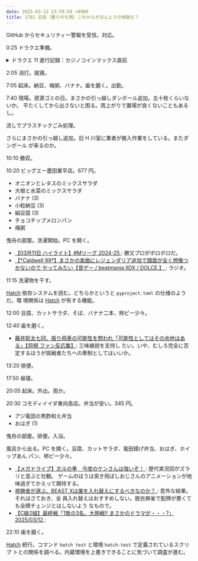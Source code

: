 ```yaml
---
date: 2025-03-12 23:59:59 +0900
title: 1781 日目（曇りのち雨）これからがほんとうの地獄だ？
---
```


GitHub からセキュリティー警報を受信。対応。

0:25 ドラクエ準備。

<details><summary>ドラクエ 11 進行記録：カジノコインマックス直前</summary>
<p>ソルティコカジノのスロットマシンでコインを増やす。
ピロピロ音をずっと聞き続けていると音色が単純だからなのか眠くなる。
なんとか 970 万枚に到達したところで今晩は終わり。</p>

<p>キメラのつばさをつかうと教会に直接移動できることに気づく。これは楽ちんだ。</p>
</details>

2:05 消灯。就寝。

7:05 起床。納豆、梅粥、バナナ。歯を磨く。出勤。

7:40 現場。資源ゴミの日。まさかの引っ越しダンボール追加。五十枚くらいないか。
平たくしてから出さないと困る。雨上がりで置場が良くないこともあるし。

流しでプラスチックごみ処理。

さらにまさかの引っ越し追加。旧 H 川室に業者が搬入作業をしている。またダンボール
が来るのか。

10:10 撤収。

10:20 ビッグエー墨田業平店。677 円。

* オニオンとレタスのミックスサラダ
* 大根と水菜のミックスサラダ
* バナナ (3)
* 小粒納豆 (3)
* 絹豆腐 (3)
* チョコチップメロンパン
* 梅粥

曳舟の部屋。洗濯開始。PC を開く。

* [【03月11日 ハイライト】#Mリーグ 2024-25
  ](https://www.youtube.com/watch?v=NRPmiknF1Vw): 勝又プロがボロボロだ。
* [【†Caldwell 99†】まさかの楽曲にレジェンダリア追加で譜面が全く想像つかないので
  やってみたい【音ゲー / beatmania IIDX / DOLCE.】
  ](https://www.youtube.com/watch?v=iIiMp_fjx7U): ラジオ。

11:15 洗濯物を干す。

[Hatch] 依存システムを読む。どちらかというと `pyproject.toml` の仕様のようだ。環
境関係は [Hatch] が有する機能。

12:00 豆腐、カットサラダ、そば、バナナ二本、柿ピー少々。

12:40 歯を磨く。

* [藤井聡太七冠、振り飛車の可能性を問われ「可能性としてはその余地はある」【将棋
  ファン反応集】](https://www.youtube.com/watch?v=r8E2wSsL69o): 三味線説を支持し
  たい。いや、むしろ完全に否定するほうが挑戦者たちへの牽制としてはいいか。

13:20 排便。

17:50 昼寝。

20:05 起床。外出。雨か。

20:30 コモディイイダ東向島店。弁当が安い。345 円。

* アジ竜田の黒酢和え弁当
* おはぎ (1)

曳舟の部屋。排便。入浴。

風呂から出る。PC を開く。豆腐、カットサラダ、竜田揚げ弁当、おはぎ、ホイップあん
パン、柿ピー少々。

* [【メガドライブ】北斗の拳　今度のケンさんは強いぞ！
  ](https://www.youtube.com/watch?v=uza3-DKAVq8): 歴代実況回がズラリと並ぶと壮観。
  ゲームのほうは突き飛ばしおじさんのアニメーションが地味過ぎてかえって期待する。
* [視聴者が選ぶ、BEAST Xは誰を入れ替えにするべきなのか？
  ](https://www.youtube.com/watch?v=TbdFIBx6D8s): 意外な結果。それはさておき、全
  員入れ替えはおすすめしない。脱衣麻雀で配牌が悪くても全牌チェンジとはしないよう
  なもので。
* [【C級2組】最終戦「1敗の3名、大熱戦!! まさかのドラマが・・・?」2025/03/12
  ](https://www.youtube.com/watch?v=HW1gaJBjZIQ): 

22:10 歯を磨く。

[Hatch] 続行。コマンド `hatch test` と環境 `hatch-test` で定義されているスクリプ
トとの関係を調べる。内蔵環境を上書きできることに気づいて調査が進む。

[Hatch]: <https://hatch.pypa.io/dev/>
